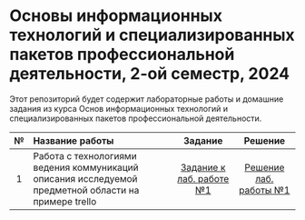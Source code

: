 # Основы информационных технологий и специализированных пакетов профессиональной деятельности, 2-ой семестр, 2024

Этот репозиторий будет содержит лабораторные работы и домашние задания из курса Основ информационных технологий и специализированных пакетов профессиональной деятельности.

| № | Название работы | Задание | Решение |
|:------:|:----------|:----------:|:----------:|
|1|Работа с технологиями ведения коммуникаций описания исследуемой предметной области на примере trello|[Задание к лаб. работе №1](./Задания/lab1-2.doc)|[Решение лаб. работы №1](https://ivannorkinn.kaiten.ru/space/350135/lists)
